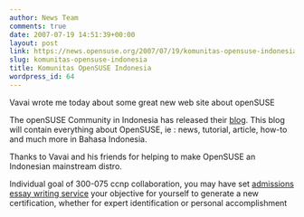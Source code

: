 ```yaml
---
author: News Team
comments: true
date: 2007-07-19 14:51:39+00:00
layout: post
link: https://news.opensuse.org/2007/07/19/komunitas-opensuse-indonesia/
slug: komunitas-opensuse-indonesia
title: Komunitas OpenSUSE Indonesia
wordpress_id: 64
---
```


Vavai wrote me today about some great new web site about openSUSE

The openSUSE Community in Indonesia has released their [blog](//www.opensuse.or.id). This blog will contain everything about OpenSUSE, ie : news, tutorial, article, how-to and much more in Bahasa Indonesia. 

Thanks to Vavai and his friends for helping to make OpenSUSE an Indonesian mainstream distro.

 Individual goal of 300-075 ccnp collaboration, you may have set [admissions essay writing service](https://admission-writer.com/) your objective for yourself to generate a new certification, whether for expert identification or personal accomplishment
